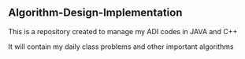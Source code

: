 ## Algorithm-Design-Implementation
This is a repository created to manage my ADI codes in JAVA and C++

It will contain my daily class problems and other important algorithms
